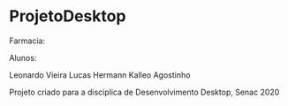 # ProjetoDesktop

Farmacia:

Alunos:

Leonardo Vieira
Lucas Hermann
Kalleo Agostinho

Projeto criado para a disciplica de Desenvolvimento Desktop, Senac 2020 


